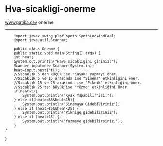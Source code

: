 # Hva-sicakligi-onerme
www.patika.dev onerme

*********

        import javax.swing.plaf.synth.SynthLookAndFeel;
        import java.util.Scanner;

        public class Onerme {
        public static void main(String[] args) {
        int heat;
        System.out.println("Hava sicakligini giriniz:");
        Scanner input=new Scanner(System.in);
        heat=input.nextInt();
        //Sıcaklık 5'dan küçük ise "Kayak" yapmayı öner.
        //Sıcaklık 5 ve 15 arasında ise "Sinema" etkinliğini öner.
        //Sıcaklık 15 ve 25 arasında ise "Piknik" etkinliğini öner.
        //Sıcaklık 25'ten büyük ise "Yüzme" etkinliğini öner.
        if(heat<5){
            System.out.println("Kyak Yapabilirnizi.");
        } else if(heat>=5&&heat<15){
            System.out.println("Sinemaya Gidebiliriniz");
        } else if (heat>15&&heat<25) {
            System.out.println("Piknige gidebiliriniz");
        } else if (heat>25) {
            System.out.println("Yuzmeye gidebilirsiniz.");
        }
    }
}
